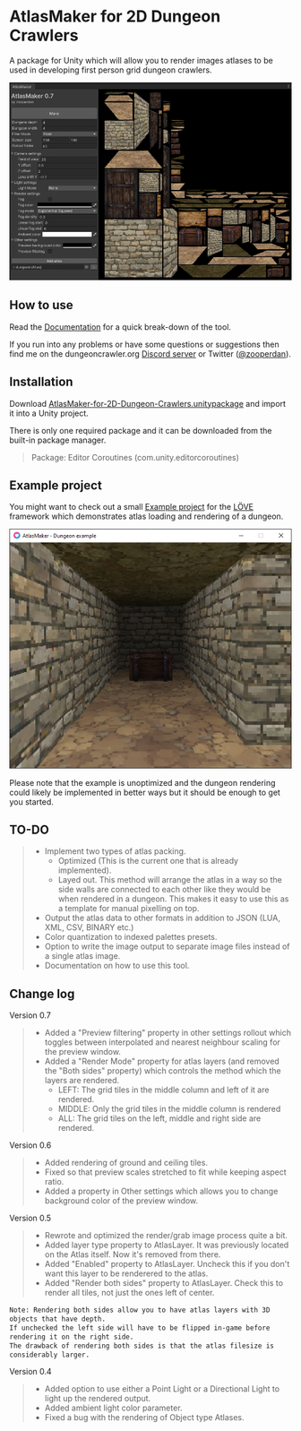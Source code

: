 # AtlasMaker for 2D Dungeon Crawlers
 A package for Unity which will allow you to render images atlases to be used in developing first person grid dungeon crawlers.
 
 ![AtlasMaker](Media/screenshot.png)

## How to use

Read the [Documentation](/Docs/documentation.md) for a quick break-down of the tool.

If you run into any problems or have some questions or suggestions then find me on the dungeoncrawler.org [Discord server](https://discord.gg/XerEseQ) or Twitter ([@zooperdan](https://twitter.com/zooperdan)).

## Installation

Download [AtlasMaker-for-2D-Dungeon-Crawlers.unitypackage](Package/AtlasMaker-for-2D-Dungeon-Crawlers.unitypackage) and import it into a Unity project.

There is only one required package and it can be downloaded from the built-in package manager.
> Package: Editor Coroutines (com.unity.editorcoroutines)

## Example project

You might want to check out a small [Example project](/Example/LÖVE/) for the [LÖVE](https://love2d.org/) framework which demonstrates atlas loading and rendering of a dungeon.

![AtlasMaker example](Media/screenshot_example.png)

Please note that the example is unoptimized and the dungeon rendering could likely be implemented in better ways but it should be enough to get you started.

## TO-DO

>	- Implement two types of atlas packing.
>		- Optimized (This is the current one that is already implemented).
>		- Layed out. This method will arrange the atlas in a way so the side walls are connected to each other like they would be when rendered in a dungeon. This makes it easy to use this as a template for manual pixelling on top.
>	- Output the atlas data to other formats in addition to JSON (LUA, XML, CSV, BINARY etc.)
>	- Color quantization to indexed palettes presets.
>	- Option to write the image output to separate image files instead of a single atlas image.
>	- Documentation on how to use this tool.

## Change log

Version 0.7

>	- Added a "Preview filtering" property in other settings rollout which toggles between interpolated and nearest neighbour scaling for the preview window.
>	- Added a "Render Mode" property for atlas layers (and removed the "Both sides" property) which controls the method which the layers are rendered.
>		- LEFT: The grid tiles in the middle column and left of it are rendered.
>		- MIDDLE: Only the grid tiles in the middle column is rendered
>		- ALL: The grid tiles on the left, middle and right side are rendered. 

Version 0.6

>	- Added rendering of ground and ceiling tiles.
>	- Fixed so that preview scales stretched to fit while keeping aspect ratio.
>	- Added a property in Other settings which allows you to change background color of the preview window.

Version 0.5

>	- Rewrote and optimized the render/grab image process quite a bit.
>	- Added layer type property to AtlasLayer. It was previously located on the Atlas itself. Now it's removed from there.
>	- Added "Enabled" property to AtlasLayer. Uncheck this if you don't want this layer to be renderered to the atlas.
>	- Added "Render both sides" property to AtlasLayer. Check this to render all tiles, not just the ones left of center.
	
	Note: Rendering both sides allow you to have atlas layers with 3D objects that have depth.
	If unchecked the left side will have to be flipped in-game before rendering it on the right side.
	The drawback of rendering both sides is that the atlas filesize is considerably larger.

Version 0.4

>	- Added option to use either a Point Light or a Directional Light to light up the rendered output.
>	- Added ambient light color parameter.
>	- Fixed a bug with the rendering of Object type Atlases.
